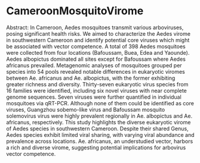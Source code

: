 # CameroonMosquitoVirome
Abstract: In Cameroon, Aedes mosquitoes transmit various arboviruses, posing significant health risks. We aimed to characterize the Aedes virome in southwestern Cameroon and identify potential core viruses which might be associated with vector competence. A total of 398 Aedes mosquitoes were collected from four locations (Bafoussam, Buea, Edea and Yaounde). Aedes albopictus dominated all sites except for Bafoussam where Aedes africanus prevailed. Metagenomic analyses of mosquitoes grouped per species into 54 pools revealed notable differences in eukaryotic viromes between Ae. africanus and Ae. albopictus, with the former exhibiting greater richness and diversity. Thirty-seven eukaryotic virus species from 16 families were identified, including six novel viruses with near complete genome sequences. Seven viruses were further quantified in individual mosquitoes via qRT-PCR. Although none of them could be identified as core viruses, Guangzhou sobemo-like virus and Bafoussam mosquito solemovirus virus were highly prevalent regionally in Ae. albopictus and Ae. africanus, respectively. This study highlights the diverse eukaryotic virome of Aedes species in southwestern Cameroon. Despite their shared Genus, Aedes species exhibit limited viral sharing, with varying viral abundance and prevalence across locations. Ae. africanus, an understudied vector, harbors a rich and diverse virome, suggesting potential implications for arbovirus vector competence.
